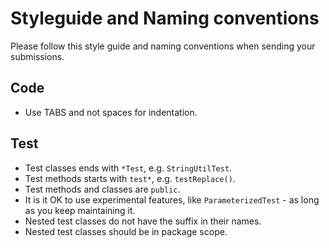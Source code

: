# Styleguide and Naming conventions

Please follow this style guide and naming conventions when sending your submissions. 

## Code

+ Use TABS and not spaces for indentation.

## Test

+ Test classes ends with `*Test`, e.g. `StringUtilTest`.
+ Test methods starts with `test*`, e.g. `testReplace()`.
+ Test methods and classes are `public`.
+ It is it OK to use experimental features, like `ParameterizedTest` - as long as you keep maintaining it.
+ Nested test classes do not have the suffix in their names.
+ Nested test classes should be in package scope.
 